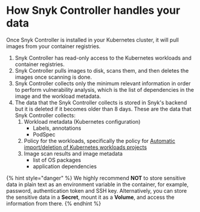 # How Snyk Controller handles your data

Once Snyk Controller is installed in your Kubernetes cluster, it will pull images from your container registries.

1. Snyk Controller has read-only access to the Kubernetes workloads and container registries.&#x20;
2. Snyk Controller pulls images to disk, scans them, and then deletes the images once scanning is done.
3. Snyk Controller collects only the minimum relevant information in order to perform vulnerability analysis, which is the list of dependencies in the image and the workload metadata.
4. The data that the Snyk Controller collects is stored in Snyk's backend but it is deleted if it becomes older than 8 days. These are the data that Snyk Controller collects:
   1. Workload metadata (Kubernetes configuration)
      * Labels, annotations
      * PodSpec
   2. Policy for the workloads, specifically the policy for [Automatic import/deletion of Kubernetes workloads projects](../kubernetes-integration-features/automatic-import-deletion-of-kubernetes-workloads-projects/)
   3. Image scan results and image metadata
      * list of OS packages
      * application dependencies

{% hint style="danger" %}
We highly recommend **NOT** to store sensitive data in plain text as an environment variable in the container, for example, password, authentication token and SSH key. Alternatively, you can store the sensitive data in a **Secret**, mount it as a **Volume**, and access the information from there.
{% endhint %}
